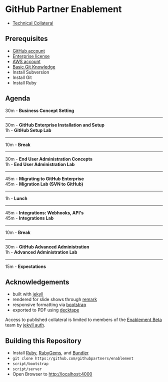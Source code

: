 # GitHub Partner Enablement
- [Technical Collateral](https://github-partner-enablement.herokuapp.com/)

## Prerequisites
- [GitHub account](https://github.com/join)
- [Enterprise license](https://enterprise.github.com/login)
- [AWS account](https://aws.amazon.com/)
- [Basic Git Knowledge](https://try.github.io/levels/1/challenges/1)
- Install Subversion
- Install Git
- Install Ruby

## Agenda  
30m - **Business Concept Setting**

---  
30m - **GitHub Enterprise Installation and Setup**  
1h - **GitHub Setup Lab**  

---
10m - **Break**

---
30m - **End User Administration Concepts**  
1h - **End User Administration Lab**

---
45m - **Migrating to GitHub Enterprise**  
45m - **Migration Lab (SVN to GitHub)**

---
1h - **Lunch**

---
45m - **Integrations: Webhooks, API's**  
45m - **Integrations Lab**  

---
10m - **Break**

---
30m - **GitHub Advanced Administration**  
1h - **Advanced Administration Lab**

---
15m - **Expectations**  

## Acknowledgements
- built with [jekyll](https://jekyllrb.com/)
- rendered for slide shows through [remark](http://remarkjs.com/)
- responsive formatting via [bootstrap](http://v4-alpha.getbootstrap.com/)  
- exported to PDF using [decktape](https://github.com/astefanutti/decktape)  

Access to published collateral is limited to members of the [Enablement Beta](https://github.com/orgs/githubpartners/teams/enablement-beta) team by [jekyll auth](https://github.com/benbalter/jekyll-auth).

## Building this Repository
- Install [Ruby](https://github.com/rbenv/rbenv), [RubyGems](https://github.com/rubygems/rubygems), and [Bundler](https://github.com/bundler/bundler)
- `git clone https://github.com/githubpartners/enablement`
- `script/bootstrap`
- `script/server`
- Open Browser to [http://localhost:4000](http://localhost:4000)
